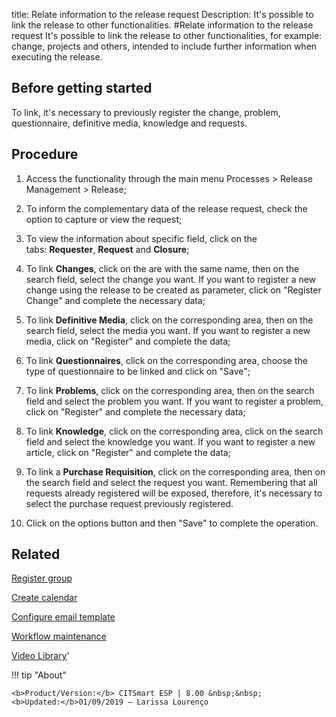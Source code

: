 title: Relate information to the release request
Description: It's possible to link the release to other functionalities.
#Relate information to the release request
It's possible to link the release to other functionalities, for example: change, projects and others, intended to include further information when executing the release.

Before getting started
--------------------------

To link, it's necessary to previously register the change, problem,
questionnaire, definitive media, knowledge and requests.

Procedure
-------------

1.  Access the functionality through the main menu Processes \> Release
    Management \> Release;

2.  To inform the complementary data of the release request, check the option to
    capture or view the request;

3.  To view the information about specific field, click on the
    tabs: **Requester**, **Request** and **Closure**;

4.  To link **Changes**, click on the are with the same name, then on the search
    field, select the change you want. If you want to register a new change
    using the release to be created as parameter, click on "Register Change" and
    complete the necessary data;

5.  To link **Definitive Media**, click on the corresponding area, then on the
    search field, select the media you want. If you want to register a new
    media, click on "Register" and complete the data;

6.  To link **Questionnaires**, click on the corresponding area, choose the type
    of questionnaire to be linked and click on "Save";

7.  To link **Problems**, click on the corresponding area, then on the search
    field and select the problem you want. If you want to register a problem,
    click on "Register" and complete the necessary data;

8.  To link **Knowledge**, click on the corresponding area, click on the search
    field and select the knowledge you want. If you want to register a new
    article, click on "Register" and complete the data;

9.  To link a **Purchase Requisition**, click on the corresponding area, then on
    the search field and select the request you want. Remembering that all
    requests already registered will be exposed, therefore, it's necessary to
    select the purchase request previously registered.

10. Click on the options button and then "Save" to complete the operation.

Related
-----------

[Register group](https://docs-dev.citsmart.com/en/site/citsmart-esp-8/2-initial-settings/access-settings/user/register-groups.html)

[Create calendar](https://docs-dev.citsmart.com/en/site/citsmart-esp-8/4-platform-administration/time/create-calendar.html)

[Configure email template](https://docs-dev.citsmart.com/en/site/citsmart-esp-8/4-platform-administration/email-settings/email-templates-configure-email-template.html)

[Workflow maintenance](https://docs-dev.citsmart.com/en/site/citsmart-esp-8/4-platform-administration/flow-maintenance/workflow.maintenance.html)

<i class='fa fa-youtube-play  fa-2x' style='color:#97ce17;vertical-align: middle;'> </i> [Video Library](https://www.youtube.com/playlist?list=PLB5qK2uzf2RMA1W1Js4-lPEDUDUJJ_rUa)'

!!! tip "About"

    <b>Product/Version:</b> CITSmart ESP | 8.00 &nbsp;&nbsp;
    <b>Updated:</b>01/09/2019 – Larissa Lourenço

